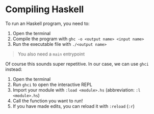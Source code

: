 # Compiling Haskell

To run an Haskell program, you need to:

1. Open the terminal
2. Compile the program with `ghc -o <output name> <input name>`
3. Run the executable file with `./<output name>`

> You also need a `main` entrypoint

Of course this sounds super repetitive. In our case, we can use `ghci` instead:

1. Open the terminal
2. Run `ghci` to open the interactive REPL
3. Import your module with `:load <module>.hs` (abbreviation: `:l <module>.hs`)
4. Call the function you want to run!
5. If you have made edits, you can reload it with `:reload` (`:r`)